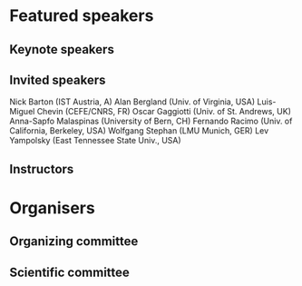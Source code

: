 # Featured speakers

## Keynote speakers


## Invited speakers
Nick Barton (IST Austria, A)
Alan Bergland (Univ. of Virginia, USA)
Luis-Miguel Chevin (CEFE/CNRS, FR)
Oscar Gaggiotti (Univ. of St. Andrews, UK)
Anna-Sapfo Malaspinas (University of Bern, CH)
Fernando Racimo (Univ. of California, Berkeley, USA)
Wolfgang Stephan (LMU Munich, GER)
Lev Yampolsky (East Tennessee State Univ., USA)

## Instructors


# Organisers


## Organizing committee


## Scientific committee

